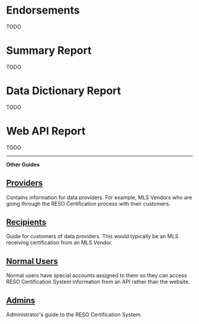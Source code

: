 # Endorsements
TODO

# Summary Report
TODO

# Data Dictionary Report
TODO

# Web API Report
TODO

---

**Other Guides** 

## [Providers](/docs/providers.md)
Contains information for data providers. For example, MLS Vendors who are going through the RESO Certification process with their customers.

## [Recipients](/docs/recipients.md)
Guide for customers of data providers. This would typically be an MLS receiving certification from an MLS Vendor.

## [Normal Users](/docs/normal-users.md)
Normal users have special accounts assigned to them so they can access RESO Certification System information from an API rather than the website. 

## [Admins](/docs/admins.md)
Administrator's guide to the RESO Certification System.
